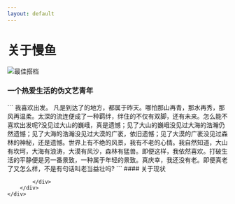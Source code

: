 ```yaml
---
layout: default
---
```

<div class="wrapper">
	<div class="container">
		<div class="content">
			<h1 class="post-title">关于慢鱼</h1>
			<div class="post-content">
				<div class="entry">
					<p><img src="http://7xnaen.com1.z0.glb.clouddn.com/bestParter.jpg" alt="最佳搭档"></p>
					<h3>一个热爱生活的伪文艺青年</h3>
```
我喜欢出发。
凡是到达了的地方，都属于昨天。哪怕那山再青，那水再秀，那风再温柔。太深的流连便成了一种羁绊，绊住的不仅有双脚，还有未来。怎么能不喜欢出发呢?没见过大山的巍峨，真是遗憾；见了大山的巍峨没见过大海的浩瀚仍然遗憾；见了大海的浩瀚没见过大漠的广袤，依旧遗憾；见了大漠的广袤没见过森林的神秘，还是遗憾。世界上有不绝的风景，我有不老的心情。我自然知道，大山有坎坷，大海有浪涛，大漠有风沙，森林有猛兽。即便这样，我依然喜欢。打破生活的平静便是另一番景致，一种属于年轻的景致。真庆幸，我还没有老。即便真老了又怎么样，不是有句话叫老当益壮吗?
```
#### 关于现状
				</div>

			</div>
		</div>
	</div>

</div>
